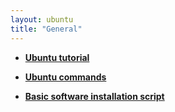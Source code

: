 ```yaml
---
layout: ubuntu
title: "General"
---
```


- **[Ubuntu tutorial](https://www.tutorialspoint.com/ubuntu/index.htm)**

- **[Ubuntu commands](https://ubuntu.com/tutorials/command-line-for-beginners#1-overview)**

- **[Basic software installation script](https://github.com/PatoliyaInfotech/quick-setup/tree/master/ubuntu/22-ubuntu)**
